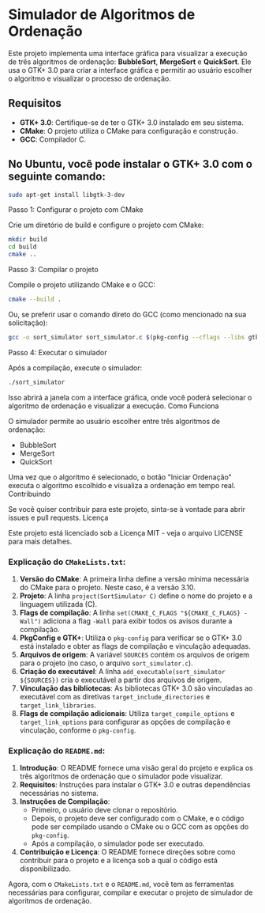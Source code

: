# Simulador de Algoritmos de Ordenação

Este projeto implementa uma interface gráfica para visualizar a execução de três algoritmos de ordenação: **BubbleSort**, **MergeSort** e **QuickSort**. Ele usa o GTK+ 3.0 para criar a interface gráfica e permitir ao usuário escolher o algoritmo e visualizar o processo de ordenação.

## Requisitos

- **GTK+ 3.0**: Certifique-se de ter o GTK+ 3.0 instalado em seu sistema.
- **CMake**: O projeto utiliza o CMake para configuração e construção.
- **GCC**: Compilador C.

## No Ubuntu, você pode instalar o GTK+ 3.0 com o seguinte comando:

```bash
sudo apt-get install libgtk-3-dev
```

Passo 1: Configurar o projeto com CMake

Crie um diretório de build e configure o projeto com CMake:

```bash
mkdir build
cd build
cmake ..
```

Passo 3: Compilar o projeto

Compile o projeto utilizando CMake e o GCC:

```bash
cmake --build .
```

Ou, se preferir usar o comando direto do GCC (como mencionado na sua solicitação):

```bash
gcc -o sort_simulator sort_simulator.c $(pkg-config --cflags --libs gtk+-3.0)
```

Passo 4: Executar o simulador

Após a compilação, execute o simulador:

```bash
./sort_simulator
```

Isso abrirá a janela com a interface gráfica, onde você poderá selecionar o algoritmo de ordenação e visualizar a execução.
Como Funciona

O simulador permite ao usuário escolher entre três algoritmos de ordenação:

- BubbleSort
- MergeSort
- QuickSort

Uma vez que o algoritmo é selecionado, o botão "Iniciar Ordenação" executa o algoritmo escolhido e visualiza a ordenação em tempo real.
Contribuindo

Se você quiser contribuir para este projeto, sinta-se à vontade para abrir issues e pull requests.
Licença

Este projeto está licenciado sob a Licença MIT - veja o arquivo LICENSE para mais detalhes.


### Explicação do `CMakeLists.txt`:

1. **Versão do CMake**: A primeira linha define a versão mínima necessária do CMake para o projeto. Neste caso, é a versão 3.10.
2. **Projeto**: A linha `project(SortSimulator C)` define o nome do projeto e a linguagem utilizada (C).
3. **Flags de compilação**: A linha `set(CMAKE_C_FLAGS "${CMAKE_C_FLAGS} -Wall")` adiciona a flag `-Wall` para exibir todos os avisos durante a compilação.
4. **PkgConfig e GTK+**: Utiliza o `pkg-config` para verificar se o GTK+ 3.0 está instalado e obter as flags de compilação e vinculação adequadas.
5. **Arquivos de origem**: A variável `SOURCES` contém os arquivos de origem para o projeto (no caso, o arquivo `sort_simulator.c`).
6. **Criação do executável**: A linha `add_executable(sort_simulator ${SOURCES})` cria o executável a partir dos arquivos de origem.
7. **Vinculação das bibliotecas**: As bibliotecas GTK+ 3.0 são vinculadas ao executável com as diretivas `target_include_directories` e `target_link_libraries`.
8. **Flags de compilação adicionais**: Utiliza `target_compile_options` e `target_link_options` para configurar as opções de compilação e vinculação, conforme o `pkg-config`.

### Explicação do `README.md`:

1. **Introdução**: O README fornece uma visão geral do projeto e explica os três algoritmos de ordenação que o simulador pode visualizar.
2. **Requisitos**: Instruções para instalar o GTK+ 3.0 e outras dependências necessárias no sistema.
3. **Instruções de Compilação**:
   - Primeiro, o usuário deve clonar o repositório.
   - Depois, o projeto deve ser configurado com o CMake, e o código pode ser compilado usando o CMake ou o GCC com as opções do `pkg-config`.
   - Após a compilação, o simulador pode ser executado.
4. **Contribuição e Licença**: O README fornece direções sobre como contribuir para o projeto e a licença sob a qual o código está disponibilizado.

Agora, com o `CMakeLists.txt` e o `README.md`, você tem as ferramentas necessárias para configurar, compilar e executar o projeto de simulador de algoritmos de ordenação.
